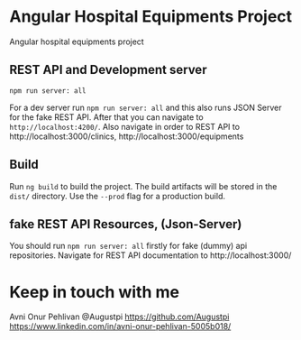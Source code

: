 # Angular Hospital Equipments Project

Angular hospital equipments project
## REST API and Development server

  `npm run server: all`

For a dev server run `npm run server: all` and this also runs JSON Server for the fake REST API.
After that you can navigate to `http://localhost:4200/`.
Also navigate in order to REST API to http://localhost:3000/clinics, http://localhost:3000/equipments

## Build

Run `ng build` to build the project. The build artifacts will be stored in the `dist/` directory. Use the `--prod` flag for a production build.

## fake REST API Resources, (Json-Server)

You should run `npm run server: all` firstly for fake (dummy) api repositories.
Navigate for REST API documentation to http://localhost:3000/

# Keep in touch with me

Avni Onur Pehlivan @Augustpi
https://github.com/Augustpi
https://www.linkedin.com/in/avni-onur-pehlivan-5005b018/
